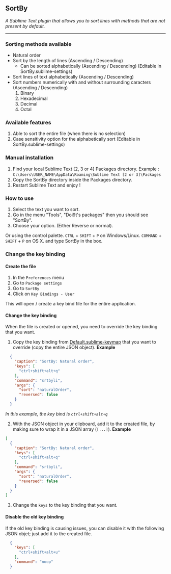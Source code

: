 ## SortBy
*A Sublime Text plugin that allows you to sort lines with methods that are not present by default.*
- - -

### Sorting methods available
- Natural order
- Sort by the length of lines (Ascending / Descending)
	- Can be sorted alphabetically (Ascending / Descending) (Editable in SortBy.sublime-settings)
- Sort lines of text alphabetically (Ascending / Descending)
- Sort numbers numerically with and without surrounding caracters (Ascending / Descending)
    1. Binary
    2. Hexadecimal
    3. Decimal
    4. Octal

### Available features
1. Able to sort the entire file (when there is no selection)
2. Case sensitivity option for the alphabetically sort (Editable in SortBy.sublime-settings)

### Manual installation

1. Find your local Sublime Text [2, 3 or 4] Packages directory.
Example : `C:\Users\USER_NAME\AppData\Roaming\Sublime Text [2 or 3]\Packages`
2. Copy the SortBy directory inside the Packages directory.
3. Restart Sublime Text and enjoy !

### How to use
1. Select the text you want to sort.
2. Go in the menu "Tools", "Doi9t's packages" then you should see "SortBy".
3. Choose your option. (Either Reverse or normal).

Or using the control palette.
`CTRL` + `SHIFT` + `P` on Windows/Linux.
`COMMAND` + `SHIFT` + `P` on OS X.
and type SortBy in the box.

### Change the key binding
#### Create the file
1. In the `Preferences` menu
2. Go to `Package settings`
3. Go to `SortBy`
4. Click on `Key Bindings - User`

This will open / create a key bind file for the entire application.

#### Change the key binding
When the file is created or opened, you need to override the key binding that you want.

1. Copy the key binding from [Default.sublime-keymap](./Default.sublime-keymap) that you want to override (copy the entire JSON object).
**Example**
```json
  {
    "caption": "SortBy: Natural order",
    "keys": [
      "ctrl+shift+alt+q"
    ],
    "command": "srtbyli",
    "args": {
      "sort": "naturalOrder",
      "reversed": false
    }
  }
```
*In this example, the key bind is `ctrl+shift+alt+q`*

2. With the JSON object in your clipboard, add it to the created file, by making sure to wrap it in a JSON array (`[...]`).
**Example**
```json
[  
  {
    "caption": "SortBy: Natural order",
    "keys": [
      "ctrl+shift+alt+q"
    ],
    "command": "srtbyli",
    "args": {
      "sort": "naturalOrder",
      "reversed": false
    }
  }
]
```

3. Change the `keys` to the key binding that you want.


#### Disable the old key binding
If the old key binding is causing issues, you can disable it with the following JSON objet; just add it to the created file.
```json
  {
    "keys": [
      "ctrl+shift+alt+u"
    ],
    "command": "noop"
  }
```